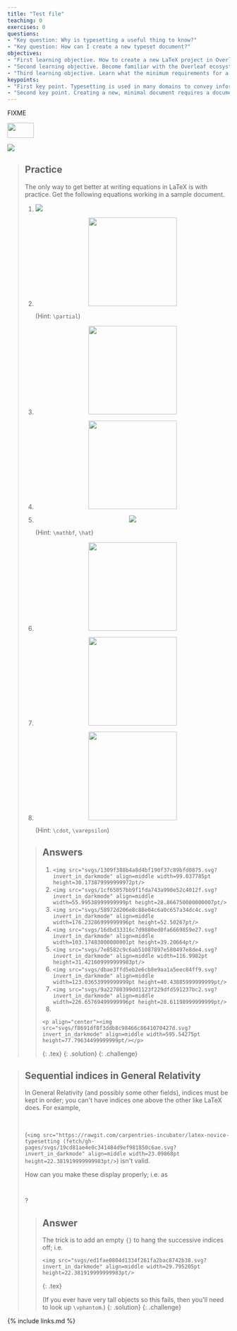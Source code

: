 ```yaml
---
title: "Test file"
teaching: 0
exercises: 0
questions:
- "Key question: Why is typesetting a useful thing to know?"
- "Key question: How can I create a new typeset document?"
objectives:
- "First learning objective. How to create a new LaTeX project in Overleaf."
- "Second learning objective. Become familiar with the Overleaf ecosystem."
- "Third learning objective. Learn what the minimum requirements for a LaTeX document are."
keypoints:
- "First key point. Typesetting is used in many domains to convey information in a more readable format."
- "Second key point. Creating a new, minimal document requires a document declaration, a preamble, and a document body."
---
```

FIXME

<img src="/ep2/8953359364ca3fe19b596dfe36ae040f.svg" align=middle width=59.848635pt height=33.769394999999996pt/>

![](aeae4a0768dff2246e453a637b9d1ae2.svg)

> ## Practice
>
> The only way to get better at writing equations in LaTeX is with practice.
> Get the following equations working in a sample document.
>
> 1. ![](aeae4a0768dff2246e453a637b9d1ae2.svg)
> 2. <p align="center"><img src="8953359364ca3fe19b596dfe36ae040f.svg?invert_in_darkmode" style="width: 200px;"/></p>
>    
>    (Hint: `\partial`)
> 3. <p align="center"><img src="svgs/824b328daa69975e501682f8d3815118.svg" style="width: 200px;"/></p>
> 4. <p align="center"><img src="svgs/a8fbb54fb474f031c11e91d18f1d45e9.svg?invert_in_darkmode" style="width: 200px;"/></p>
> 5. <p align="center"><img src="svgs/72cebfd8cd87d68a5555c5d698a4581f.svg?invert_in_darkmode" /></p>
>
>    (Hint: `\mathbf`, `\hat`)
> 6. <p align="center"><img src="svgs/ff950807f895e923cac0c01bd2912bd2.svg?invert_in_darkmode" style="width: 200px;"/></p>
> 7. <p align="center"><img src="svgs/d83c766121dc8999460ba2edc0b910d1.svg?invert_in_darkmode" style="width: 200px;"/></p>
> 8. <p align="center"><img src="svgs/95e1565e929e5bb3127d6f5a32f48cbe.svg?invert_in_darkmode" style="width: 200px;"/></p>
>    
>    (Hint: `\cdot`, `\varepsilon`)
>
> > ## Answers
> >
> > 1. `<img src="svgs/1309f388b4a8d4bf190f37c89bfd0875.svg?invert_in_darkmode" align=middle width=99.037785pt height=30.173879999999972pt/>`
> > 2. `<img src="svgs/1cf65057bb9f1fda743a990e52c4012f.svg?invert_in_darkmode" align=middle width=55.99538999999999pt height=28.866750000000007pt/>`
> > 3. `<img src="svgs/58972d206e8c88e04c6a0c657a34dc4c.svg?invert_in_darkmode" align=middle width=176.23286999999996pt height=52.50267pt/>`
> > 4. `<img src="svgs/16dbd33316c7d9880ed0fa6669859e27.svg?invert_in_darkmode" align=middle width=103.17483000000001pt height=39.20664pt/>`
> > 5. `<img src="svgs/7e8582c9c6ab51087897e580497e8de4.svg?invert_in_darkmode" align=middle width=116.9982pt height=31.421609999999983pt/>`
> > 6. `<img src="svgs/dbae3ffd5eb2e6cb8e9aa1a5eec84ff9.svg?invert_in_darkmode" align=middle width=123.03653999999999pt height=40.43885999999999pt/>`
> > 7. `<img src="svgs/9a22780399dd1123f229dfd591237bc2.svg?invert_in_darkmode" align=middle width=226.65769499999996pt height=28.61198999999999pt/>`
> > 8. ` `
> >
> > ~~~
> > <p align="center"><img src="svgs/f8691df8f3ddb8c98466c8641070427d.svg?invert_in_darkmode" align=middle width=595.54275pt height=77.79634499999999pt/></p>
> > ~~~
> > {: .tex}
> {: .solution}
{: .challenge}

> ## Sequential indices in General Relativity
>
> In General Relativity (and possibly some other fields), indices must be
> kept in order; you can't have indices one above the other like LaTeX
> does. For example, <p align="center"><img src="svgs/aeae4a0768dff2246e453a637b9d1ae2.svg?invert_in_darkmode" align=middle width=23.098679999999998pt height=15.786935999999999pt/></p> (`<img src="https://rawgit.com/carpentries-incubator/latex-novice-typesetting (fetch/gh-pages/svgs/19cd81ae4e0c341484d9ef981850c6ae.svg?invert_in_darkmode" align=middle width=23.09868pt height=22.381919999999983pt/>`) isn't valid.
>
> How can you make these display properly; i.e. as <p align="center"><img src="svgs/1361fdb6fbf69a00899cb4757868243b.svg?invert_in_darkmode" align=middle width=29.795205pt height=14.1888285pt/></p>?
>
> > ## Answer
> >
> > The trick is to add an empty `{}` to hang the successive indices off; i.e.
> >
> > ~~~
> > <img src="svgs/ed1fae0804d1334f261fa2bac8742b38.svg?invert_in_darkmode" align=middle width=29.795205pt height=22.381919999999983pt/>
> > ~~~
> > {: .tex}
> >
> > (If you ever have very tall objects so this fails, then you'll need to look up `\vphantom`.)
> {: .solution}
{: .challenge}

{% include links.md %}
